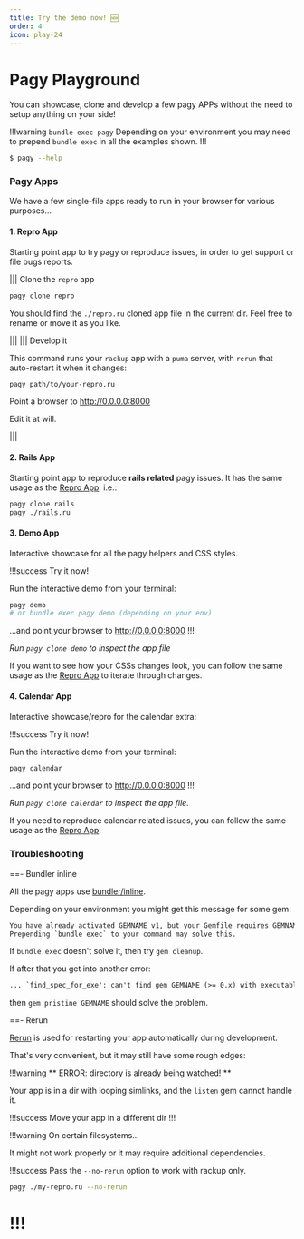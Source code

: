 ```yaml
---
title: Try the demo now! 🆕
order: 4
icon: play-24
---
```


# Pagy Playground

You can showcase, clone and develop a few pagy APPs without the need to setup anything on your side!

!!!warning `bundle exec pagy`
Depending on your environment you may need to prepend `bundle exec` in all the examples shown.
!!!

```sh
$ pagy --help
```

### Pagy Apps

We have a few single-file apps ready to run in your browser for various purposes...

#### 1. Repro App

Starting point app to try pagy or reproduce issues, in order to get support or file bugs reports.

||| Clone the `repro` app

```sh
pagy clone repro
```

You should find the `./repro.ru` cloned app file in the current dir. Feel free to rename or move it as you like.

|||
||| Develop it

This command runs your `rackup` app with a `puma` server, with `rerun` that auto-restart it when it changes:

```sh
pagy path/to/your-repro.ru
```

Point a browser to http://0.0.0.0:8000

Edit it at will.

|||

#### 2. Rails App

Starting point app to reproduce **rails related** pagy issues. It has the same usage as the [Repro App](#1-repro-app). i.e.:

```sh
pagy clone rails
pagy ./rails.ru
```

#### 3. Demo App

Interactive showcase for all the pagy helpers and CSS styles.

!!!success Try it now!

Run the interactive demo from your terminal:

```sh
pagy demo
# or bundle exec pagy demo (depending on your env)
```

...and point your browser to http://0.0.0.0:8000
!!!

_Run `pagy clone demo` to inspect the app file_

If you want to see how your CSSs changes look, you can follow the same usage as the [Repro App](#1-repro-app) to iterate through
changes.

#### 4. Calendar App

Interactive showcase/repro for the calendar extra:

!!!success Try it now!

Run the interactive demo from your terminal:

```sh
pagy calendar
```

...and point your browser to http://0.0.0.0:8000
!!!

_Run `pagy clone calendar` to inspect the app file._

If you need to reproduce calendar related issues, you can follow the same usage as the [Repro App](#1-repro-app).

### Troubleshooting

==- Bundler inline

All the pagy apps use [bundler/inline](https://bundler.io/guides/bundler_in_a_single_file_ruby_script.html).

Depending on your environment you might get this message for some gem:

```txt
You have already activated GEMNAME v1, but your Gemfile requires GEMNAME v2. 
Prepending `bundle exec` to your command may solve this.
```

If `bundle exec` doesn't solve it, then try `gem cleanup`.

If after that you get into another error:

```txt
... `find_spec_for_exe': can't find gem GEMNAME (>= 0.x) with executable EXEC (Gem::GemNotFoundException)
```

then `gem pristine GEMNAME` should solve the problem.

==- Rerun

[Rerun](https://github.com/alexch/rerun) is used for restarting your app automatically during development.

That's very convenient, but it may still have some rough edges:

!!!warning ** ERROR: directory is already being watched! **

Your app is in a dir with looping simlinks, and the `listen` gem cannot handle it.

!!!success Move your app in a different dir
!!!

!!!warning On certain filesystems...

It might not work properly or it may require additional dependencies.

!!!success
Pass the `--no-rerun` option to work with rackup only.

```sh
pagy ./my-repro.ru --no-rerun
```

!!!
===

